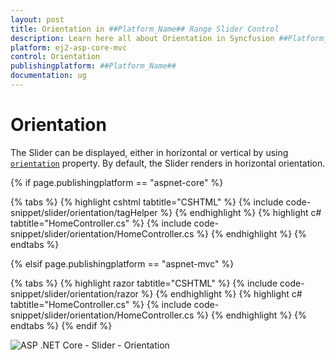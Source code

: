 ```yaml
---
layout: post
title: Orientation in ##Platform_Name## Range Slider Control
description: Learn here all about Orientation in Syncfusion ##Platform_Name## Range Slider control of Syncfusion Essential JS 2 and more.
platform: ej2-asp-core-mvc
control: Orientation
publishingplatform: ##Platform_Name##
documentation: ug
---
```



# Orientation

The Slider can be displayed, either in horizontal or vertical by using [`orientation`](https://help.syncfusion.com/cr/aspnetcore-js2/Syncfusion.EJ2.Inputs.Slider.html#Syncfusion_EJ2_Inputs_Slider_Orientation) property. By default, the Slider renders in horizontal orientation.

{% if page.publishingplatform == "aspnet-core" %}

{% tabs %}
{% highlight cshtml tabtitle="CSHTML" %}
{% include code-snippet/slider/orientation/tagHelper %}
{% endhighlight %}
{% highlight c# tabtitle="HomeController.cs" %}
{% include code-snippet/slider/orientation/HomeController.cs %}
{% endhighlight %}
{% endtabs %}

{% elsif page.publishingplatform == "aspnet-mvc" %}

{% tabs %}
{% highlight razor tabtitle="CSHTML" %}
{% include code-snippet/slider/orientation/razor %}
{% endhighlight %}
{% highlight c# tabtitle="HomeController.cs" %}
{% include code-snippet/slider/orientation/HomeController.cs %}
{% endhighlight %}
{% endtabs %}
{% endif %}



![ASP .NET Core - Slider - Orientation](./images/slider-orientation.png)